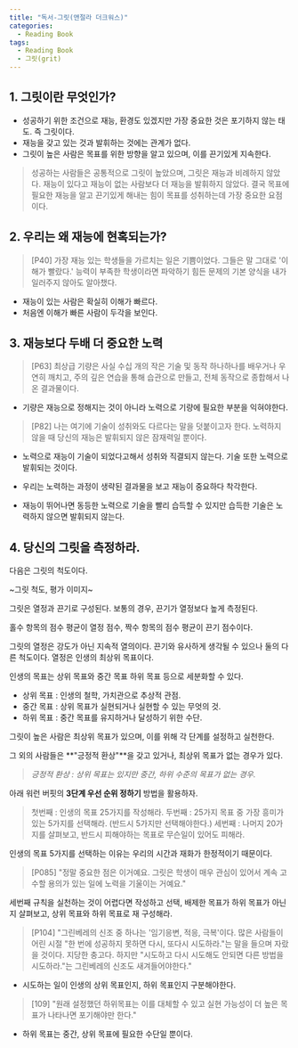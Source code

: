 ```yaml
---
title: "독서-그릿(앤절라 더크워스)"
categories:
  - Reading Book
tags:
  - Reading Book
  - 그릿(grit)
---
```


## 1. 그릿이란 무엇인가? 
- 성공하기 위한 조건으로 재능, 환경도 있겠지만 가장 중요한 것은 포기하지 않는 태도. 즉 그릿이다. 
- 재능을 갖고 있는 것과 발휘하는 것에는 관계가 없다.
- 그릿이 높은 사람은 목표를 위한 방향을 알고 있으며, 이를 끈기있게 지속한다.

> 성공하는 사람들은 공통적으로 그릿이 높았으며, 그릿은 재능과 비례하지 않았다.
> 재능이 있다고 재능이 없는 사람보다 더 재능을 발휘하지 않았다. 
> 결국 목표에 필요한 재능을 알고 끈기있게 해내는 힘이 목표를 성취하는데 가장 중요한 요점이다.

## 2. 우리는 왜 재능에 현혹되는가?
> [P40] 가장 재능 있는 학생들을 가르치는 일은 기쁨이었다. 그들은 말 그대로 '이해가 빨랐다.' 능력이 부족한 학생이라면 파악하기 힘든 문제의 기본 양식을 내가 일러주지 않아도 알아챘다.
- 재능이 있는 사람은 확실히 이해가 빠르다.
- 처음엔 이해가 빠른 사람이 두각을 보인다.

## 3. 재능보다 두배 더 중요한 노력
> [P63] 최상급 기량은 사실 수십 개의 작은 기술 및 동작 하나하나를 배우거나 우연히 깨치고, 주의 깊은 연습을 통해 습관으로 만들고, 전체 동작으로 종합해서 나온 결과물이다.
- 기량은 재능으로 정해지는 것이 아니라 노력으로 기량에 필요한 부분을 익혀야한다.

> [P82] 나는 여기에 기술이 성취와도 다르다는 말을 덧붙이고자 한다. 노력하지 않을 때 당신의 재능은 발휘되지 않은 잠재력일 뿐이다.
- 노력으로 재능이 기술이 되었다고해서 성취와 직결되지 않는다. 기술 또한 노력으로 발휘되는 것이다.

- 우리는 노력하는 과정이 생략된 결과물을 보고 재능이 중요하다 착각한다.
- 재능이 뛰어나면 동등한 노력으로 기술을 빨리 습득할 수 있지만 습득한 기술은 노력하지 않으면 발휘되지 않는다.


## 4. 당신의 그릿을 측정하라.
다음은 그릿의 척도이다. 

~그릿 척도, 평가 이미지~

그릿은 열정과 끈기로 구성된다. 보통의 경우, 끈기가 열정보다 높게 측정된다.

홀수 항목의 점수 평균이 열정 점수, 짝수 항목의 점수 평균이 끈기 점수이다.

그릿의 열정은 강도가 아닌 지속적 열의이다. 끈기와 유사하게 생각될 수 있으나 둘의 다른 척도이다.
열정은 인생의 최상위 목표이다. 

인생의 목표는 상위 목표와 중간 목표 하위 목표 등으로 세분화할 수 있다.
- 상위 목표 : 인생의 철학, 가치관으로 추상적 관점.
- 중간 목표 : 상위 목표가 실현되거나 실현할 수 있는 무엇의 것. 
- 하위 목표 : 중간 목표를 유지하거나 달성하기 위한 수단.

그릿이 높은 사람은 최상위 목표가 있으며, 이를 위해 각 단계를 설정하고 실천한다.

그 외의 사람들은 **"긍정적 환상"**을 갖고 있거나, 최상위 목표가 없는 경우가 있다.
> *긍정적 환상 : 상위 목표는 있지만 중간, 하위 수준의 목표가 없는 경우.*

아래 워런 버핏의 **3단계 우선 순위 정하기** 방법을 활용하자.
> 첫번째 : 인생의 목표 25가지를 작성해라. 
> 두번째 : 25가지 목표 중 가장 흥미가 있는 5가지를 선택해라. (반드시 5가지만 선택해야한다.)
> 세번째 : 나머지 20가지를 살펴보고, 반드시 피해야하는 목표로 무슨일이 있어도 피해라.

인생의 목표 5가지를 선택하는 이유는 우리의 시간과 재화가 한정적이기 때문이다.

> [P085] "정말 중요한 점은 이거예요. 그릿은 학생이 매우 관심이 있어서 계속 고수할 용의가 있는 일에 노력을 기울이는 거예요."

세번째 규칙을 실천하는 것이 어렵다면 작성하고 선택, 배제한 목표가 하위 목표가 아닌지 살펴보고, 상위 목표와 하위 목표로 재 구성해라.

> [P104] "그린베레의 신조 중 하나는 '임기응변, 적응, 극복'이다. 많은 사람들이 어린 시절 "한 번에 성공하지 못하면 다시, 또다시 시도하라."는 말을 들으며 자랐을 것이다. 지당한 충고다. 하지만 "시도하고 다시 시도해도 안되면 다른 방법을 시도하라."는 그린베레의 신조도 새겨들어야한다."

- 시도하는 일이 인생의 상위 목표인지, 하위 목표인지 구분해야한다.

> [109] "원래 설정했던 하위목표는 이를 대체할 수 있고 실현 가능성이 더 높은 목표가 나타나면 포기해야만 한다."

- 하위 목표는 중간, 상위 목표에 필요한 수단일 뿐이다.






